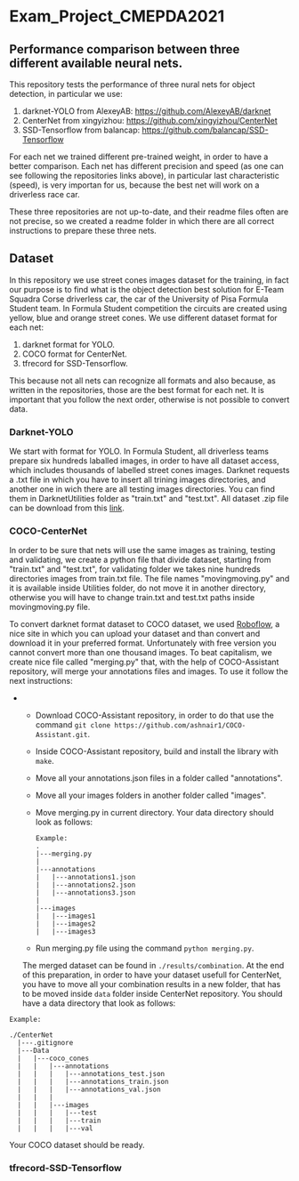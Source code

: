 # Exam_Project_CMEPDA2021
## Performance comparison between three different available neural nets.

This repository tests the performance of three nural nets for object detection, in particular we use:

1. darknet-YOLO from AlexeyAB: https://github.com/AlexeyAB/darknet
2. CenterNet from xingyizhou: https://github.com/xingyizhou/CenterNet
3. SSD-Tensorflow from balancap: https://github.com/balancap/SSD-Tensorflow

For each net we trained different pre-trained weight, in order to have a better comparison. Each net has different precision and speed (as one can see following the repositories links above), in particular last characteristic (speed), is very importan for us, because the best net will work on a driverless race car.

These three repositories are not up-to-date, and their readme files often are not precise, so we created a readme folder in which there are all correct instructions to prepare these three nets.

## Dataset

In this repository we use street cones images dataset for the training, in fact our purpose is to find what is the object detection best solution for E-Team Squadra Corse driverless car, the car of the University of Pisa Formula Student team. In Formula Student competition the circuits are created using yellow, blue and orange street cones.
We use different dataset format for each net:

1. darknet format for YOLO.
2. COCO format for CenterNet.
3. tfrecord for SSD-Tensorflow.

This because not all nets can recognize all formats and also because, as written in the repositories, those are the best format for each net.
It is important that you follow the next order, otherwise is not possible to convert data.

### Darknet-YOLO

We start with format for YOLO. In Formula Student, all driverless teams prepare six hundreds laballed images, in order to have all dataset access, which includes thousands of labelled street cones images. Darknet requests a .txt file in which you have to insert all trining images directories, and another one in wich there are all testing images directories. You can find them in DarknetUtilities folder as "train.txt" and "test.txt". All dataset .zip file can be download from this [link](https://drive.google.com/file/d/1owi0N7P71JKmvCkWekrEgjKFi-q5GM9m/view?usp=sharing).

### COCO-CenterNet

In order to be sure that nets will use the same images as training, testing and validating, we create a python file that divide dataset, starting from "train.txt" and "test.txt", for validating folder we takes nine hundreds directories images from train.txt file. The file names "movingmoving.py" and it is available inside Utilities folder, do not move it in another directory, otherwise you will have to change train.txt and test.txt paths inside movingmoving.py file.

To convert darknet format dataset to COCO dataset, we used [Roboflow](https://roboflow.com/), a nice site in which you can upload your dataset and than convert and download it in your preferred format. Unfortunately with free version you cannot convert more than one thousand images. To beat capitalism, we create nice file called "merging.py" that, with the help of COCO-Assistant repository, will merge your annotations files and images. To use it follow the next instructions:
*   * Download COCO-Assistant repository, in order to do that use the command `git clone https://github.com/ashnair1/COCO-Assistant.git`.
    * Inside COCO-Assistant repository, build and install the library with `make`.
    * Move all your annotations.json files in a folder called "annotations".
    * Move all your images folders in another folder called "images".
    * Move merging.py in current directory.
        Your data directory should look as follows:

        ```
        Example:
        .
        |---merging.py
        |
        |---annotations
        |   |---annotations1.json
        |   |---annotations2.json
        |   |---annotations3.json
        |
        |---images
        |   |---images1
        |   |---images2
        |   |---images3
        ```
    * Run merging.py file using the command `python merging.py`.

    The merged dataset can be found in `./results/combination`.
At the end of this preparation, in order to have your dataset usefull for CenterNet, you have to move all your combination results in a new folder, that has to be moved inside `data` folder inside CenterNet repository. 
You should have a data directory that look as follows:
```
Example:

./CenterNet
  |---.gitignore
  |---Data
  |   |---coco_cones
  |   |   |---annotations
  |   |   |   |---annotations_test.json
  |   |   |   |---annotations_train.json
  |   |   |   |---annotations_val.json
  |   |   |
  |   |   |---images
  |   |   |   |---test
  |   |   |   |---train
  |   |   |   |---val
```
Your COCO dataset should be ready.

### tfrecord-SSD-Tensorflow




